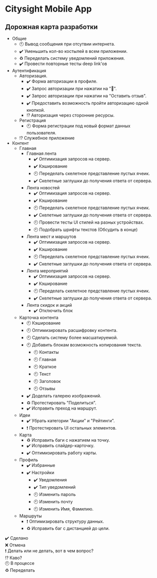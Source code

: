 # Citysight Mobile App

## Дорожная карта разработки

+ Общие
  + :clock10: Вывод сообщения при отсутвии интернета.
  + :heavy_check_mark: Уменьшить кол-во костылей в всем приложении.
  + :recycle: Переделать систему уведомлений приложения.
  + :heavy_check_mark: Провести повторные тесты deep link'ов
+ Аутентификация
  + Авторизация.
    + :heavy_check_mark: Форма авторизации в профиле.
    + :heavy_check_mark: Запрос авторизации при нажатии на ":yellow_heart:".
    + :heavy_check_mark: Запрос авторизации при нажатии на "Оставить отзыв".
    + :heavy_check_mark: Предоставить возможность пройти авторизацию одной кнопкой.
    + :interrobang: Авторизация через сторонние ресурсы.
  + Регистрация 
    + :clock10: Форма регистрации под новый формат данных пользователя.
  + :interrobang: Служебное приложение
+ Контент
  + Главная
    + Главная лента
      + :heavy_check_mark: Оптимизация запросов на сервер.
      + :heavy_check_mark: Кэширование
      + :clock10: Переделать скелетное представление пустых ячеик.
      + :heavy_check_mark: Скелетные заглушки до получения ответа от сервера.
    + Лента новостей
      + :heavy_check_mark: Оптимизация запросов на сервер.
      + :heavy_check_mark: Кэширование
      + :clock10: Переделать скелетное представление пустых ячеик.
      + :heavy_check_mark: Скелетные заглушки до получения ответа от сервера.
      + :clock10: Провести тесты UI стилей на разных устройствах.
      + :clock10: Подобрать шрифты текстов (Обсудить в конце)
    + Лента мест и маршутов
      + :heavy_check_mark: Оптимизация запросов на сервер.
      + :heavy_check_mark: Кэширование
      + :clock10: Переделать скелетное представление пустых ячеик.
      + :heavy_check_mark: Скелетные заглушки до получения ответа от сервера.
    + Лента мероприятий
      + :heavy_check_mark: Оптимизация запросов на сервер.
      + :heavy_check_mark: Кэширование
      + :clock10: Переделать скелетное представление пустых ячеик.
      + :heavy_check_mark: Скелетные заглушки до получения ответа от сервера.
    + Лента скидок и акций
      + :heavy_check_mark: Отключить блок
  + Карточка контента
    + :clock10: Кэширование
    + :clock10: Оптимизировать расшифровку контента.
    + :clock10: Сделать систему более масшатируемой.
    + :clock10: Добавить блокам возможность копирования текста.
      + :clock10: Контакты
      + :clock10: Главная
      + :clock10: Краткое
      + :clock10: Текст
      + :clock10: Заголовок
      + :clock10: Отзывы
    + :heavy_check_mark: Доделать галерею изображений.
    + :recycle: Протестировать "Поделиться".
    + :heavy_check_mark: Исправить преход на маршрут.
  + Идеи
    + :heavy_check_mark: Убрать категории "Акции" и "Рейтинги".
    + :heavy_exclamation_mark: Протестировать UI остальных элементов.
  + Карта
    + :recycle: Исправить баги с нажатием на точку.
    + :heavy_check_mark: Исправить слайдер-карточку.
    + :heavy_check_mark: Оптимизировать работу карты.
  + Профиль
    + :heavy_check_mark: Избранные
    + :heavy_check_mark: Настройки
      + :heavy_check_mark: Уведомления
      + :heavy_check_mark: Тип уведомлений
      + :clock10: Изменить пароль
      + :clock10: Изменить почту
      + :clock10: Изменить Имя, Фамилию.
  + Маршруты
    + :heavy_exclamation_mark: Оптимизировать структуру данных.
    + :recycle: Исправить баг с дистанцией до цели.



:heavy_check_mark: Сделано    
:x: Отмена    
:heavy_exclamation_mark: Делать или не делать, вот в чем вопрос?    
:interrobang: Каво?   
:clock10: В процессе    
:recycle: Переделать    

